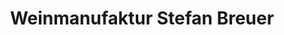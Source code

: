 ---
title: "Weinmanufaktur Stefan Breuer"
url: /eltville-am-rhein/weinmanufaktur-stefan-breuer/
shop: Spirituosen
---